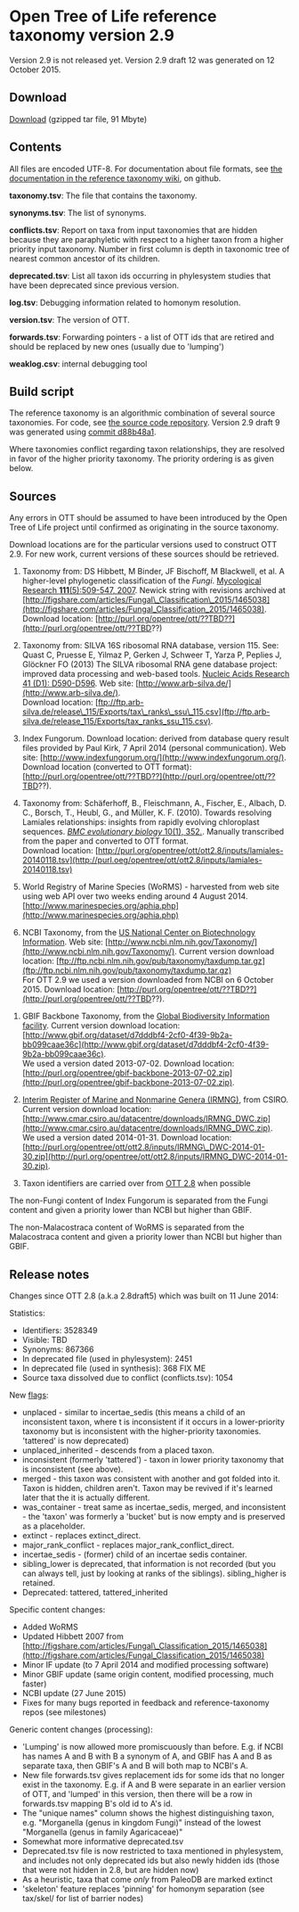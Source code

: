 # Open Tree of Life reference taxonomy version 2.9

Version 2.9 is not released yet.  Version 2.9 draft 12 was generated on 12 October 2015.

## Download

[Download](http://files.opentreeoflife.org/ott/ott2.9/ott2.9draft12.tgz) (gzipped tar file, 91 Mbyte) 

## Contents
All files are encoded UTF-8.  For documentation about file formats, see [the documentation in the reference taxonomy
wiki](https://github.com/OpenTreeOfLife/reference-taxonomy/wiki/Interim-taxonomy-file-format),
on github.

**taxonomy.tsv**: The file that contains the taxonomy.

**synonyms.tsv**: The list of synonyms.

**conflicts.tsv**: Report on taxa from input taxonomies that are
  hidden because they are paraphyletic with respect to a higher
  taxon from a higher priority input taxonomy.  Number in first column is depth in taxonomic tree of
  nearest common ancestor of its children.

**deprecated.tsv**: List all taxon ids occurring in phylesystem studies that have been deprecated since previous version. 

**log.tsv**: Debugging information related to homonym resolution.

**version.tsv**: The version of OTT.

**forwards.tsv**: Forwarding pointers - a list of OTT ids that are
  retired and should be replaced by new ones (usually due to
  'lumping')

**weaklog.csv**: internal debugging tool

## Build script

The reference taxonomy is an algorithmic combination of several
source taxonomies.  For code,
see <a href="https://github.com/OpenTreeOfLife/reference-taxonomy">the
source code repository</a>.
Version 2.9 draft 9 was generated using 
[commit d88b48a1](https://github.com/OpenTreeOfLife/reference-taxonomy/commit/?).

Where taxonomies conflict regarding taxon relationships, they are
resolved in favor of the higher priority taxonomy.  The priority
ordering is as given below.

## Sources

Any errors in OTT
should be assumed to have been introduced by the Open Tree of Life 
project until confirmed as originating in the source taxonomy.

Download locations are for the particular versions used to construct
OTT 2.9.  For new work, current versions of these sources should be
retrieved.

1.  Taxonomy from: 
    DS Hibbett, M Binder, JF Bischoff, M Blackwell, et al. 
    A higher-level phylogenetic classification of the <i>Fungi</i>.
    [Mycological Research</i> <b>111</b>(5):509-547, 2007](http://dx.doi.org/10.1016/j.mycres.2007.03.004).
    Newick string with revisions
    archived at [http://figshare.com/articles/Fungal\_Classification\_2015/1465038](http://figshare.com/articles/Fungal_Classification_2015/1465038).
    <br />
    Download location: [http://purl.org/opentree/ott/??TBD??](http://purl.org/opentree/ott/??TBD??)

1.  Taxonomy from: SILVA 16S ribosomal RNA database, version 115.
    See: Quast C, Pruesse E, Yilmaz P, Gerken J, Schweer T, Yarza P, Peplies J,
    Gl&ouml;ckner FO (2013) The SILVA ribosomal RNA gene database project:
    improved data processing and web-based tools. 
    [Nucleic Acids Research</i> 41 (D1): D590-D596](http://dx.doi.org/10.1093/nar/gks1219).
    Web site: [http://www.arb-silva.de/](http://www.arb-silva.de/).
    <br />
    Download location: [ftp://ftp.arb-silva.de/release\_115/Exports/tax\_ranks\_ssu\_115.csv](ftp://ftp.arb-silva.de/release_115/Exports/tax_ranks_ssu_115.csv).

1.  Index Fungorum.
    Download location: derived from database query result files provided by Paul
    Kirk, 7 April 2014 (personal communication).
    Web site: [http://www.indexfungorum.org/](http://www.indexfungorum.org/).
    <br />
    Download location (converted to OTT format): [http://purl.org/opentree/ott/??TBD??](http://purl.org/opentree/ott/??TBD??).

1.  Taxonomy from:
    Sch&auml;ferhoff, B., Fleischmann, A., Fischer, E., Albach, D. C., Borsch,
    T., Heubl, G., and M&uuml;ller, K. F. (2010). Towards resolving Lamiales
    relationships: insights from rapidly evolving chloroplast
    sequences. 
    [<i>BMC evolutionary biology</i> 10(1), 352.](http://dx.doi.org/10.1186/1471-2148-10-352).
    Manually transcribed from the paper and converted to OTT format.
    <br />
    Download location: [http://purl.org/opentree/ott/ott2.8/inputs/lamiales-20140118.tsv](http://purl.oeg/opentree/ott/ott2.8/inputs/lamiales-20140118.tsv)

1.  World Registry of Marine Species (WoRMS) - harvested from web site using web API over two weeks ending around 4 August 2014.
    [http://www.marinespecies.org/aphia.php](http://www.marinespecies.org/aphia.php)

1.  NCBI Taxonomy, from the 
    [US National Center on Biotechnology Information](http://www.ncbi.nlm.nih.gov/).
    Web site: [http://www.ncbi.nlm.nih.gov/Taxonomy/](http://www.ncbi.nlm.nih.gov/Taxonomy/).
    Current version download location:
    [ftp://ftp.ncbi.nlm.nih.gov/pub/taxonomy/taxdump.tar.gz](ftp://ftp.ncbi.nlm.nih.gov/pub/taxonomy/taxdump.tar.gz)
    <br />
    For OTT 2.9 we used a version downloaded from NCBI on 6 October 2015.
    Download location: [http://purl.org/opentree/ott/??TBD??](http://purl.org/opentree/ott/??TBD??).
  </li>

1.  GBIF Backbone Taxonomy, from the 
    [Global Biodiversity Information facility](http://www.gbif.org/).
    Current version download location: 
    [http://www.gbif.org/dataset/d7dddbf4-2cf0-4f39-9b2a-bb099caae36c](http://www.gbif.org/dataset/d7dddbf4-2cf0-4f39-9b2a-bb099caae36c).
    <br />
    We used a version dated 2013-07-02.
    Download location: [http://purl.org/opentree/gbif-backbone-2013-07-02.zip](http://purl.org/opentree/gbif-backbone-2013-07-02.zip).

1.  [Interim Register of Marine and Nonmarine Genera (IRMNG)](http://www.obis.org.au/irmng/), from CSIRO.
    Current version download location:
    [http://www.cmar.csiro.au/datacentre/downloads/IRMNG_DWC.zip](http://www.cmar.csiro.au/datacentre/downloads/IRMNG_DWC.zip).
    <br />
    We used a version dated 2014-01-31.  Download location:
    [http://purl.org/opentree/ott/ott2.8/inputs/IRMNG\_DWC-2014-01-30.zip](http://purl.org/opentree/ott/ott2.8/inputs/IRMNG_DWC-2014-01-30.zip).
 
1.  Taxon identifiers are carried over from [OTT 2.8](http://purl.org/opentree/ott/ott2.8/) when possible

The non-Fungi content of Index Fungorum is separated from the Fungi
content and given a priority lower than NCBI but higher than GBIF.

The non-Malacostraca content of WoRMS is separated from the
Malacostraca content and given a priority lower than NCBI but higher
than GBIF.

## Release notes

Changes since OTT 2.8 (a.k.a 2.8draft5) which was built on 11 June 2014:

Statistics:

* Identifiers: 3528349
* Visible: TBD
* Synonyms: 867366
* In deprecated file (used in phylesystem): 2451
* In deprecated file (used in synthesis): 368  FIX ME
* Source taxa dissolved due to conflict (conflicts.tsv): 1054

New [flags](https://github.com/OpenTreeOfLife/reference-taxonomy/wiki/Taxon-flags):

* unplaced - similar to incertae\_sedis (this means a child of an
  inconsistent taxon, where t is inconsistent if it occurs in a
  lower-priority taxonomy but is inconsistent with the higher-priority
  taxonomies.  'tattered' is now deprecated)
* unplaced\_inherited - descends from a placed taxon.
* inconsistent (formerly 'tattered') - taxon in lower priority 
  taxonomy that is inconsistent (see above).
* merged - this taxon was consistent with another and got folded 
  into it.  Taxon is hidden, children aren't.  Taxon may be
  revived if it's learned later that the it is actually different.
* was\_container - treat same as incertae\_sedis, merged, and
  inconsistent - the 'taxon' was formerly a 'bucket' but is now empty and is
  preserved as a placeholder.
* extinct - replaces extinct_direct.
* major\_rank\_conflict - replaces major\_rank\_conflict\_direct.
* incertae\_sedis - (former) child of an incertae sedis container.
* sibling\_lower is deprecated, that information is not recorded (but you can
  always tell, just by looking at ranks of the siblings).  sibling\_higher
  is retained.
* Deprecated: tattered, tattered_inherited

Specific content changes:

* Added WoRMS
* Updated Hibbett 2007 from [http://figshare.com/articles/Fungal\_Classification_2015/1465038](http://figshare.com/articles/Fungal_Classification_2015/1465038)
* Minor IF update (to 7 April 2014 and modified processing software)
* Minor GBIF update (same origin content, modified processing, much faster)
* NCBI update (27 June 2015)
* Fixes for many bugs reported in feedback and reference-taxonomy repos (see milestones)

Generic content changes (processing):

* 'Lumping' is now allowed more promiscuously than before.  E.g. if NCBI
  has names A and B with B a synonym of A, and GBIF has A and B as separate 
  taxa, then GBIF's A and B will both map to NCBI's A.
* New file forwards.tsv gives replacement ids for some ids that no
  longer exist in the taxonomy.  E.g. if A and B were separate in an earlier
  version of OTT, and 'lumped' in this version, then there will be
  a row in forwards.tsv mapping B's old id to A's id.
* The "unique names" column shows the highest distinguishing taxon, e.g. "Morganella
  (genus in kingdom Fungi)" instead of the lowest "Morganella (genus in family
  Agaricaceae)"
* Somewhat more informative deprecated.tsv
* Deprecated.tsv file is now restricted to taxa mentioned in phylesystem,
  and includes not only deprecated ids but also newly hidden ids (those
  that were not hidden in 2.8, but are hidden now)
* As a heuristic, taxa that come *only* from PaleoDB are marked extinct
* 'skeleton' feature replaces 'pinning' for homonym separation (see
  tax/skel/ for list of barrier nodes)

